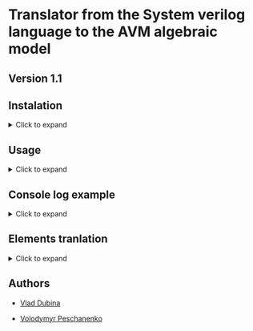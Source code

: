 # Translator from the System verilog language to the AVM algebraic model

## Version 1.1

## Instalation
<details><summary>Click to expand</summary>
  
1. Install Python>=3.10.12 on your system
2. Install the necessary libraries:

       pip install -r requirements.txt

</details>

## Usage

<details><summary>Click to expand</summary>

**Arguments**
- This tool has some mandatory and optional arguments and parametrs
    - Mandatory argument is ```path_to_sv``` Path to system verilog(.sv) file.
    - Optional parametr ```-rpath``` - Path to result folder. If not entered, the "results" folder will be created.
 
- You can review the available arguments and commands by using the ```-h``` parametr

**Usage examples**

- An example of using the tool without specifying the resulting path (the standard path will be used, that is, the "results" folder, if it does not exist, it will be created)
  
      python sv2aplan_tool.py example.sv 

- An example of using the tool from the resulting path (if the path does not exist, it will be created)

      python sv2aplan_tool.py example.sv my_result_path
      
</details>

## Console log example

<details><summary>Click to expand</summary>

![image](https://github.com/vladyslav-dubina/SV2Aplan/assets/82110791/5b8bf515-4038-412a-9457-df555dcaea3a)

</details>


## Elements tranlation

<details><summary>Click to expand</summary>

- [x] module

| SV CODE                                                                                                     |                                                 APLAN CODE                                                  |                                                                                                              EXAMPLE LINK |
| :---------------------------------------------------------------------------------------------------------- | :---------------------------------------------------------------------------------------------------------: | ------------------------------------------------------------------------------------------------------------------------: |
| ![image](https://github.com/vladyslav-dubina/SV2Aplan/assets/82110791/a7dec8f0-b922-4ea4-bbcd-8f501f91d6d1) | ![image](https://github.com/vladyslav-dubina/SV2Aplan/assets/82110791/8579a72d-6b31-4ace-aa43-0dd5dc907711) | [sv_example.sv](examples/sv_example/sv_example.sv) [project.env_descript](examples/sv_example/aplan/project.env_descript) |

|                                                                                                                                                      DESCRIPTION                                                                                                                                                      |
| :-------------------------------------------------------------------------------------------------------------------------------------------------------------------------------------------------------------------------------------------------------------------------------------------------------------------: |
| As you can see, module is converted to agent_type, the attributes of which are all module arguments from SV. After that we declare the agent (in the picture module_1) the index in the name of the agent depends on the order of the module in the SV code, the type of the agent is agent_type what is this module. |

**DECLARATIONS**
- [x] reg
- [x] wire
  
| SV CODE | APLAN CODE | EXAMPLE LINK |
| ------- | ---------- | ------------ |
|         |            |              |

**STATEMENTS**
- [x] always @ ()
- [x] always @ *
- [x] always_comb
- [x] always_ff
- [x] always_latch
- [x] if ()

**ASSERT**
- [x] assert ()
- [x] assert property ()
> with an empty property 

**OPERATIONS**

- All types of logical and arithmetic operations

</details>

## Authors

- [Vlad Dubina](https://github.com/vladyslav-dubina)

- [Volodymyr Peschanenko](https://github.com/VolodymyrPeschanenkoLitSoft)
